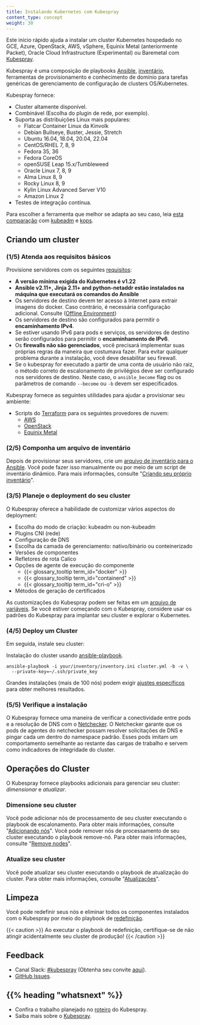 ```yaml
---
title: Instalando Kubernetes com Kubespray
content_type: concept
weight: 30
---
```


<!-- overview -->

Este início rápido ajuda a instalar um cluster Kubernetes hospedado no GCE, Azure, OpenStack, AWS, vSphere, Equinix Metal (anteriormente Packet), Oracle Cloud Infrastructure (Experimental) ou Baremetal com [Kubespray](https://github.com/kubernetes-sigs/kubespray).

Kubespray é uma composição de playbooks [Ansible](https://docs.ansible.com/), [inventário](https://github.com/kubernetes-sigs/kubespray/blob/master/docs/ansible.md#inventory), ferramentas de provisionamento e conhecimento de domínio para tarefas genéricas de gerenciamento de configuração de clusters OS/Kubernetes. 

Kubespray fornece:
* Cluster altamente disponível.
* Combinável (Escolha do plugin de rede, por exemplo).
* Suporta as distribuições Linux mais populares:
  - Flatcar Container Linux da Kinvolk
  - Debian Bullseye, Buster, Jessie, Stretch
  - Ubuntu 16.04, 18.04, 20.04, 22.04
  - CentOS/RHEL 7, 8, 9
  - Fedora 35, 36
  - Fedora CoreOS
  - openSUSE Leap 15.x/Tumbleweed
  - Oracle Linux 7, 8, 9
  - Alma Linux 8, 9
  - Rocky Linux 8, 9
  - Kylin Linux Advanced Server V10
  - Amazon Linux 2
* Testes de integração contínua.

Para escolher a ferramenta que melhor se adapta ao seu caso, leia [esta comparação](https://github.com/kubernetes-sigs/kubespray/blob/master/docs/comparisons.md) com
[kubeadm](/docs/reference/setup-tools/kubeadm/) e [kops](/docs/setup/production-environment/tools/kops/).

<!-- body -->

## Criando um cluster

### (1/5) Atenda aos requisitos básicos

Provisione servidores com os seguintes [requisitos](https://github.com/kubernetes-sigs/kubespray#requirements):

* **A versão mínima exigida do Kubernetes é v1.22**
* **Ansible v2.11+, Jinja 2.11+ and python-netaddr estão instalados na máquina que executará os comandos do Ansible**
* Os servidores de destino devem ter acesso à Internet para extrair imagens do docker. Caso contrário, é necessária configuração adicional. Consulte ([Offline Environment](https://github.com/kubernetes-sigs/kubespray/blob/master/docs/offline-environment.md))
* Os servidores de destino são configurados para permitir o **encaminhamento IPv4**.
* Se estiver usando IPv6 para pods e serviços, os servidores de destino serão configurados para permitir o **encaminhamento de IPv6**.
* Os **firewalls não são gerenciados**, você precisará implementar suas próprias regras da maneira que costumava fazer. Para evitar qualquer problema durante a instalação, você deve desabilitar seu firewall.
* Se o kubespray for executado a partir de uma conta de usuário não raiz, o método correto de escalonamento de privilégios deve ser configurado nos servidores de destino. Neste caso, o `ansible_become` flag ou os parâmetros de comando `--become` ou `-b` devem ser especificados.

Kubespray fornece as seguintes utilidades para ajudar a provisionar seu ambiente:

* Scripts do [Terraform](https://www.terraform.io/) para os seguintes provedores de nuvem:
  * [AWS](https://github.com/kubernetes-sigs/kubespray/tree/master/contrib/terraform/aws)
  * [OpenStack](https://github.com/kubernetes-sigs/kubespray/tree/master/contrib/terraform/openstack)
  * [Equinix Metal](https://github.com/kubernetes-sigs/kubespray/tree/master/contrib/terraform/metal)

### (2/5) Componha um arquivo de inventário

Depois de provisionar seus servidores, crie um [arquivo de inventário para o Ansible](https://docs.ansible.com/ansible/latest/network/getting_started/first_inventory.html). Você pode fazer isso manualmente ou por meio de um script de inventário dinâmico. Para mais informações, consulte "[Criando seu próprio inventário](https://github.com/kubernetes-sigs/kubespray/blob/master/docs/getting-started.md#building-your-own-inventory)".

### (3/5) Planeje o deployment do seu cluster

O Kubespray oferece a habilidade de customizar vários aspectos do deployment:

* Escolha do modo de criação: kubeadm ou non-kubeadm
* Plugins CNI (rede)
* Configuração de DNS
* Escolha da camada de gerenciamento: nativo/binário ou conteinerizado
* Versões de componentes
* Refletores de rota Calico
* Opções de agente de execução do componente
  * {{< glossary_tooltip term_id="docker" >}}
  * {{< glossary_tooltip term_id="containerd" >}}
  * {{< glossary_tooltip term_id="cri-o" >}}
* Métodos de geração de certificados

As customizações do Kubespray podem ser feitas em um [arquivo de variáveis](https://docs.ansible.com/ansible/latest/user_guide/playbooks_variables.html). Se você estiver começando com o Kubespray, considere usar os padrões do Kubespray para implantar seu cluster e explorar o Kubernetes.

### (4/5) Deploy um Cluster

Em seguida, instale seu cluster:

Instalação do cluster usando [ansible-playbook](https://github.com/kubernetes-sigs/kubespray/blob/master/docs/getting-started.md#starting-custom-deployment).

```shell
ansible-playbook -i your/inventory/inventory.ini cluster.yml -b -v \
  --private-key=~/.ssh/private_key
```

Grandes instalações (mais de 100 nós) podem exigir [ajustes específicos](https://github.com/kubernetes-sigs/kubespray/blob/master/docs/large-deployments.md) para obter melhores resultados.

### (5/5) Verifique a instalação

O Kubespray fornece uma maneira de verificar a conectividade entre pods e a resolução de DNS com o [Netchecker](https://github.com/kubernetes-sigs/kubespray/blob/master/docs/netcheck.md). O Netchecker garante que os pods de agentes do netchecker possam resolver solicitações de DNS e pingar cada um dentro do namespace padrão. Esses pods imitam um comportamento semelhante ao restante das cargas de trabalho e servem como indicadores de integridade do cluster.

## Operações do Cluster

O Kubespray fornece playbooks adicionais para gerenciar seu cluster: _dimensionar_ e _atualizar_.

### Dimensione seu cluster

Você pode adicionar nós de processamento de seu cluster executando o playbook de escalonamento. Para obter mais informações, consulte "[Adicionando nós](https://github.com/kubernetes-sigs/kubespray/blob/master/docs/getting-started.md#adding-nodes)".
Você pode remover nós de processamento de seu cluster executando o playbook remove-nó. Para obter mais informações, consulte "[Remove nodes](https://github.com/kubernetes-sigs/kubespray/blob/master/docs/getting-started.md#remove-nodes)".

### Atualize seu cluster

Você pode atualizar seu cluster executando o playbook de atualização do cluster. Para obter mais informações, consulte "[Atualizações](https://github.com/kubernetes-sigs/kubespray/blob/master/docs/upgrades.md)".

## Limpeza

Você pode redefinir seus nós e eliminar todos os componentes instalados com o Kubespray por meio do playbook de [redefinição](https://github.com/kubernetes-sigs/kubespray/blob/master/reset.yml).

{{< caution >}}
Ao executar o playbook de redefinição, certifique-se de não atingir acidentalmente seu cluster de produção!
{{< /caution >}}

## Feedback

* Canal Slack: [#kubespray](https://kubernetes.slack.com/messages/kubespray/) (Obtenha seu convite [aqui](https://slack.k8s.io/)).
* [GitHub Issues](https://github.com/kubernetes-sigs/kubespray/issues).

## {{% heading "whatsnext" %}}

* Confira o trabalho planejado no [roteiro](https://github.com/kubernetes-sigs/kubespray/blob/master/docs/roadmap.md) do Kubespray.
* Saiba mais sobre o [Kubespray](https://github.com/kubernetes-sigs/kubespray).

